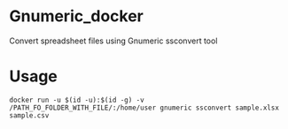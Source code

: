 # Gnumeric_docker
Convert spreadsheet files using Gnumeric ssconvert tool

# Usage

    docker run -u $(id -u):$(id -g) -v /PATH_FO_FOLDER_WITH_FILE/:/home/user gnumeric ssconvert sample.xlsx sample.csv